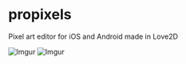 # propixels
Pixel art editor for iOS and Android made in Love2D

![Imgur](https://i.imgur.com/2EpBrnS.png)
![Imgur](https://i.imgur.com/0Q1nhVQ.png)
